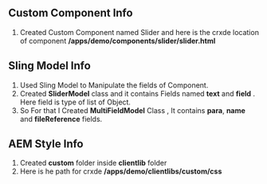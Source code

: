 **Custom Component Info**
--------------------------------
1. Created Custom Component named Slider and here is the crxde location of component **/apps/demo/components/slider/slider.html**

**Sling Model Info**
---------------------------------
1. Used Sling Model to Manipulate the fields of Component.
2. Created **SliderModel** class and it contains Fields named **text** and **field** . Here field is type of list of Object.
3. So For that I Created **MultiFieldModel** Class , It contains **para**, **name** and **fileReference** fields.

**AEM Style Info**
---------------------------------
1. Created **custom** folder inside **clientlib** folder
2. Here is he path for crxde **/apps/demo/clientlibs/custom/css**
